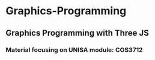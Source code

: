 # Graphics-Programming
## Graphics Programming with Three JS

### Material focusing on UNISA module: COS3712
